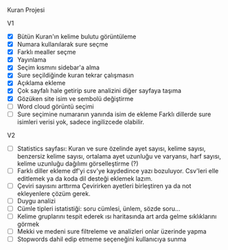 Kuran Projesi

V1

- [x] Bütün Kuran'ın kelime bulutu görüntüleme
- [x] Numara kullanılarak sure seçme
- [x] Farklı mealler seçme
- [x] Yayınlama
- [x] Seçim kısmını sidebar'a alma
- [x] Sure seçildiğinde kuran tekrar çalışmasın
- [x] Açıklama ekleme
- [x] Çok sayfalı hale getirip sure analizini diğer sayfaya taşıma
- [x] Gözüken site isim ve sembolü değiştirme
- [ ] Word cloud görüntü seçimi
- [ ] Sure seçimine numaranın yanında isim de ekleme
      Farklı dillerde sure isimleri verisi yok, sadece ingilizcede olabilir.

V2

- [ ] Statistics sayfası:
      Kuran ve sure özelinde ayet sayısı, kelime sayısı, benzersiz kelime sayısı, ortalama ayet uzunluğu ve varyansı, harf sayısı, kelime uzunluğu dağılımı görselleştirme (?)
- [ ] Farklı diller ekleme
      df'yi csv'ye kaydedince yazı bozuluyor. Csv'leri elle editlemek ya da koda dil desteği eklemek lazım.
- [ ] Çeviri sayısını arttırma
      Çevirirken ayetleri birleştiren ya da not ekleyenlere çözüm gerek.
- [ ] Duygu analizi
- [ ] Cümle tipleri istatistiği: soru cümlesi, ünlem, sözde soru...
- [ ] Kelime gruplarını tespit ederek ısı haritasında art arda gelme sıklıklarını görmek
- [ ] Mekki ve medeni sure filtreleme ve analizleri onlar üzerinde yapma
- [ ] Stopwords dahil edip etmeme seçeneğini kullanıcıya sunma
